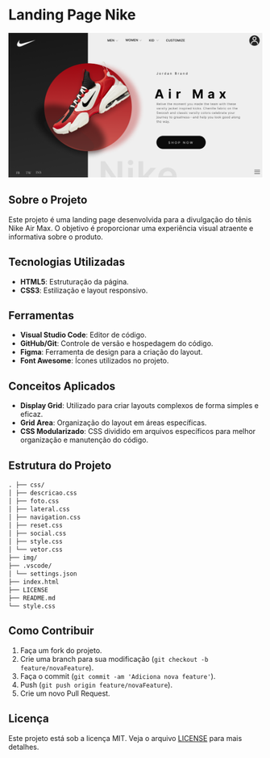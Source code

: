 # Landing Page Nike

![Screenshot da Landing Page](./img/screenshot.png)

## Sobre o Projeto

Este projeto é uma landing page desenvolvida para a divulgação do tênis Nike Air Max. O objetivo é proporcionar uma experiência visual atraente e informativa sobre o produto.

## Tecnologias Utilizadas

- **HTML5**: Estruturação da página.
- **CSS3**: Estilização e layout responsivo.

## Ferramentas

- **Visual Studio Code**: Editor de código.
- **GitHub/Git**: Controle de versão e hospedagem do código.
- **Figma**: Ferramenta de design para a criação do layout.
- **Font Awesome**: Ícones utilizados no projeto.

## Conceitos Aplicados

- **Display Grid**: Utilizado para criar layouts complexos de forma simples e eficaz.
- **Grid Area**: Organização do layout em áreas específicas.
- **CSS Modularizado**: CSS dividido em arquivos específicos para melhor organização e manutenção do código.

## Estrutura do Projeto

```
. ├── css/ 
│ ├── descricao.css 
│ ├── foto.css 
│ ├── lateral.css 
│ ├── navigation.css 
│ ├── reset.css 
│ ├── social.css 
│ ├── style.css 
│ └── vetor.css 
├── img/ 
├── .vscode/ 
│ └── settings.json 
├── index.html 
├── LICENSE 
├── README.md 
└── style.css
```

## Como Contribuir

1. Faça um fork do projeto.
2. Crie uma branch para sua modificação (`git checkout -b feature/novaFeature`).
3. Faça o commit (`git commit -am 'Adiciona nova feature'`).
4. Push (`git push origin feature/novaFeature`).
5. Crie um novo Pull Request.

## Licença

Este projeto está sob a licença MIT. Veja o arquivo [LICENSE](LICENSE) para mais detalhes.
